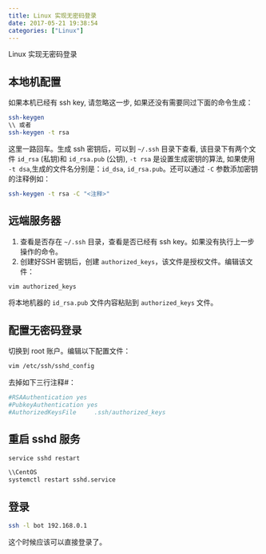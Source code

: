 ```yaml
---
title: Linux 实现无密码登录
date: 2017-05-21 19:38:54
categories: ["Linux"]
---
```

Linux 实现无密码登录
<!-- more -->

## 本地机配置

如果本机已经有 ssh key, 请忽略这一步, 如果还没有需要同过下面的命令生成：

``` bash
ssh-keygen
\\ 或者
ssh-keygen -t rsa
```

这里一路回车。生成 ssh 密钥后，可以到 `~/.ssh` 目录下查看, 该目录下有两个文件 `id_rsa` (私钥)和 `id_rsa.pub` (公钥),
`-t rsa` 是设置生成密钥的算法, 如果使用 `-t dsa`,生成的文件名分别是：`id_dsa`, `id_rsa.pub`。还可以通过 `-C` 参数添加密钥的注释例如：

``` bash
ssh-keygen -t rsa -C "<注释>"
```

## 远端服务器

1. 查看是否存在 `~/.ssh` 目录，查看是否已经有 ssh key。如果没有执行上一步操作的命令。
2. 创建好SSH 密钥后，创建 `authorized_keys`，该文件是授权文件。编辑该文件：

``` bash
vim authorized_keys
```

将本地机器的 `id_rsa.pub` 文件内容粘贴到 `authorized_keys` 文件。

## 配置无密码登录

切换到 root 账户。编辑以下配置文件：

``` bash
vim /etc/ssh/sshd_config
```

去掉如下三行注释#：

``` bash
#RSAAuthentication yes
#PubkeyAuthentication yes
#AuthorizedKeysFile     .ssh/authorized_keys
```

## 重启 sshd 服务

``` bash
service sshd restart

\\CentOS
systemctl restart sshd.service
```

## 登录

``` bash
ssh -l bot 192.168.0.1
```

这个时候应该可以直接登录了。
